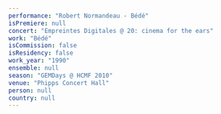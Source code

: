 ```yaml
---
performance: "Robert Normandeau - Bédé"
isPremiere: null
concert: "Empreintes Digitales @ 20: cinema for the ears"
work: "Bédé"
isCommission: false
isResidency: false
work_year: "1990"
ensemble: null
season: "GEMDays @ HCMF 2010"
venue: "Phipps Concert Hall"
person: null
country: null
---
```


